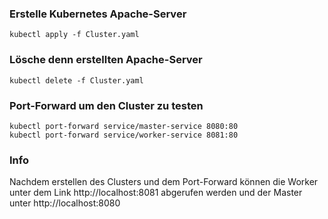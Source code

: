 ### **Erstelle Kubernetes Apache-Server**
```
kubectl apply -f Cluster.yaml
```

### **Lösche denn erstellten Apache-Server**
```
kubectl delete -f Cluster.yaml
```

### **Port-Forward um den Cluster zu testen**
```
kubectl port-forward service/master-service 8080:80  
kubectl port-forward service/worker-service 8081:80   
```

### **Info**
Nachdem erstellen des Clusters und dem Port-Forward können die Worker unter dem Link http://localhost:8081 abgerufen werden und der Master unter http://localhost:8080